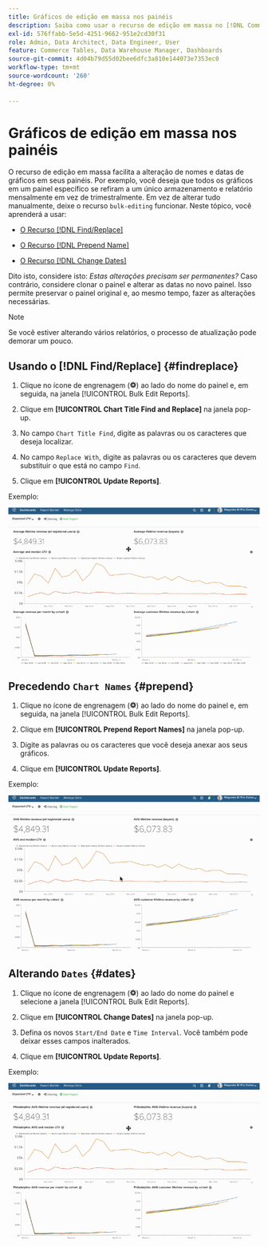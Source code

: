 ```yaml
---
title: Gráficos de edição em massa nos painéis
description: Saiba como usar o recurso de edição em massa no [!DNL Commerce Intelligence].
exl-id: 576ffabb-5e5d-4251-9662-951e2cd30f31
role: Admin, Data Architect, Data Engineer, User
feature: Commerce Tables, Data Warehouse Manager, Dashboards
source-git-commit: 4d04b79d55d02bee6dfc3a810e144073e7353ec0
workflow-type: tm+mt
source-wordcount: '260'
ht-degree: 0%

---
```


# Gráficos de edição em massa nos painéis

O recurso de edição em massa facilita a alteração de nomes e datas de gráficos em seus painéis. Por exemplo, você deseja que todos os gráficos em um painel específico se refiram a um único armazenamento e relatório mensalmente em vez de trimestralmente. Em vez de alterar tudo manualmente, deixe o recurso `bulk-editing` funcionar. Neste tópico, você aprenderá a usar:

* [O Recurso  [!DNL Find/Replace] ](#findreplace)

* [O Recurso  [!DNL Prepend Name] ](#prepend)

* [O Recurso  [!DNL Change Dates] ](#dates)

Dito isto, considere isto: *Estas alterações precisam ser permanentes?* Caso contrário, considere clonar o painel e alterar as datas no novo painel. Isso permite preservar o painel original e, ao mesmo tempo, fazer as alterações necessárias.

>[!NOTE]
>
>Se você estiver alterando vários relatórios, o processo de atualização pode demorar um pouco.

## Usando o [!DNL Find/Replace] {#findreplace}

1. Clique no ícone de engrenagem (![ícone de engrenagem](../../assets/gear-icon.png)) ao lado do nome do painel e, em seguida, na janela [!UICONTROL Bulk Edit Reports].

1. Clique em **[!UICONTROL Chart Title Find and Replace]** na janela pop-up.

1. No campo `Chart Title Find`, digite as palavras ou os caracteres que deseja localizar.

1. No campo `Replace With`, digite as palavras ou os caracteres que devem substituir o que está no campo `Find`.

1. Clique em **[!UICONTROL Update Reports]**.

Exemplo:

![edição em massa](../../assets/bulk_edit.gif)

## Precedendo `Chart Names` {#prepend}

1. Clique no ícone de engrenagem (![ícone de engrenagem](../../assets/gear-icon.png)) ao lado do nome do painel e, em seguida, na janela [!UICONTROL Bulk Edit Reports].

1. Clique em **[!UICONTROL Prepend Report Names]** na janela pop-up.

1. Digite as palavras ou os caracteres que você deseja anexar aos seus gráficos.

1. Clique em **[!UICONTROL Update Reports]**.

Exemplo:

![anexar](../../assets/prepend.gif)

## Alterando `Dates` {#dates}

1. Clique no ícone de engrenagem (![ícone de engrenagem](../../assets/gear-icon.png)) ao lado do nome do painel e selecione a janela [!UICONTROL Bulk Edit Reports].

1. Clique em **[!UICONTROL Change Dates]** na janela pop-up.

1. Defina os novos `Start/End Date` e `Time Interval`. Você também pode deixar esses campos inalterados.

1. Clique em **[!UICONTROL Update Reports]**.

Exemplo:

![alterando datas](../../assets/dates.gif)
